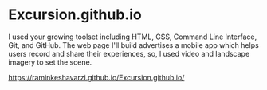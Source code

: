# Excursion.github.io
 I used your growing toolset including HTML, CSS, Command Line Interface, Git, and GitHub.  The web page I'll build advertises a mobile app which helps users record and share their experiences, so, l used video and landscape imagery to set the scene.


https://raminkeshavarzi.github.io/Excursion.github.io/
